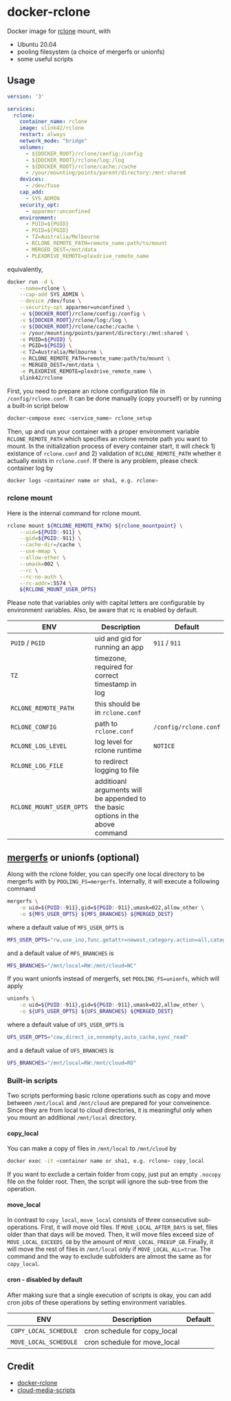 # docker-rclone

Docker image for [rclone](https://rclone.org/) mount, with

- Ubuntu 20.04
- pooling filesystem (a choice of mergerfs or unionfs)
- some useful scripts

## Usage

```yaml
version: '3'

services:
  rclone:
    container_name: rclone
    image: slink42/rclone
    restart: always
    network_mode: "bridge"
    volumes:
      - ${DOCKER_ROOT}/rclone/config:/config
      - ${DOCKER_ROOT}/rclone/log:/log
      - ${DOCKER_ROOT}/rclone/cache:/cache
      - /your/mounting/points/parent/directory:/mnt:shared
    devices:
      - /dev/fuse
    cap_add:
      - SYS_ADMIN
    security_opt:
      - apparmor:unconfined
    environment:
      - PUID=${PUID}
      - PGID=${PGID}
      - TZ=Australia/Melbourne
      - RCLONE_REMOTE_PATH=remote_name:path/to/mount
      - MERGED_DEST=/mnt/data
      - PLEXDRIVE_REMOTE=plexdrive_remote_name
```

equivalently,

```bash
docker run -d \
    --name=rclone \
    --cap-add SYS_ADMIN \
    --device /dev/fuse \
    --security-opt apparmor=unconfined \
    -v ${DOCKER_ROOT}/rclone/config:/config \
    -v ${DOCKER_ROOT}/rclone/log:/log \
    -v ${DOCKER_ROOT}/rclone/cache:/cache \
    -v /your/mounting/points/parent/directory:/mnt:shared \
    -e PUID=${PUID} \
    -e PGID=${PGID} \
    -e TZ=Australia/Melbourne \
    -e RCLONE_REMOTE_PATH=remote_name:path/to/mount \
    -e MERGED_DEST=/mnt/data \
    -e PLEXDRIVE_REMOTE=plexdrive_remote_name \
    slink42/rclone
```

First, you need to prepare an rclone configuration file in ```/config/rclone.conf```. It can be done manually (copy yourself) or by running a built-in script below

```bash
docker-compose exec <service_name> rclone_setup
```

Then, up and run your container with a proper environment variable ```RCLONE_REMOTE_PATH``` which specifies an rclone remote path you want to mount. In the initialization process of every container start, it will check 1) existance of ```rclone.conf``` and 2) validation of ```RCLONE_REMOTE_PATH``` whether it actually exists in ```rclone.conf```. If there is any problem, please check container log by

```bash
docker logs <container name or sha1, e.g. rclone>
```

### rclone mount

Here is the internal command for rclone mount.

```bash
rclone mount ${RCLONE_REMOTE_PATH} ${rclone_mountpoint} \
    --uid=${PUID:-911} \
    --gid=${PGID:-911} \
    --cache-dir=/cache \
    --use-mmap \
    --allow-other \
    --umask=002 \
    --rc \
    --rc-no-auth \
    --rc-addr=:5574 \
    ${RCLONE_MOUNT_USER_OPTS}
```

Please note that variables only with capital letters are configurable by environment variables. Also, be aware that rc is enabled by default.

| ENV  | Description  | Default  |
|---|---|---|
| ```PUID``` / ```PGID```  | uid and gid for running an app  | ```911``` / ```911```  |
| ```TZ```  | timezone, required for correct timestamp in log  |   |
| ```RCLONE_REMOTE_PATH```  | this should be in ```rclone.conf```  |   |
| ```RCLONE_CONFIG```  | path to ```rclone.conf```  |  ```/config/rclone.conf``` |
| ```RCLONE_LOG_LEVEL```  | log level for rclone runtime  | ```NOTICE```  |
| ```RCLONE_LOG_FILE```  | to redirect logging to file  |   |
| ```RCLONE_MOUNT_USER_OPTS```  | additioanl arguments will be appended to the basic options in the above command  |   |

## [mergerfs](https://github.com/trapexit/mergerfs) or unionfs (optional)

Along with the rclone folder, you can specify one local directory to be mergerfs with by ```POOLING_FS=mergerfs```. Internally, it will execute a following command

```bash
mergerfs \
    -o uid=${PUID:-911},gid=${PGID:-911},umask=022,allow_other \
    -o ${MFS_USER_OPTS} ${MFS_BRANCHES} ${MERGED_DEST}
```

where a default value of ```MFS_USER_OPTS``` is

```bash
MFS_USER_OPTS="rw,use_ino,func.getattr=newest,category.action=all,category.create=ff,cache.files=auto-full,dropcacheonclose=true"
```

and a default value of ```MFS_BRANCHES``` is
```bash
MFS_BRANCHES="/mnt/local=RW:/mnt/cloud=NC"
```


If you want unionfs instead of mergerfs, set ```POOLING_FS=unionfs```, which will apply

```bash
unionfs \
    -o uid=${PUID:-911},gid=${PGID:-911},umask=022,allow_other \
    -o ${UFS_USER_OPTS} ${UFS_BRANCHES} ${MERGED_DEST}
```

where a default value of ```UFS_USER_OPTS``` is

```bash
UFS_USER_OPTS="cow,direct_io,nonempty,auto_cache,sync_read"
```

and a default value of ```UFS_BRANCHES``` is

```bash
UFS_BRANCHES="/mnt/local=RW:/mnt/cloud=RO"
```

### Built-in scripts

Two scripts performing basic rclone operations such as copy and move between ```/mnt/local``` and ```/mnt/cloud``` are prepared for your conveinence. Since they are from local to cloud directories, it is meaningful only when you mount an additional ```/mnt/local``` directory.

#### copy_local

You can make a copy of files in ```/mnt/local``` to ```/mnt/cloud``` by

```bash
docker exec -it <container name or sha1, e.g. rclone> copy_local
```

If you want to exclude a certain folder from copy, just put an empty ```.nocopy``` file on the folder root. Then, the script will ignore the sub-tree from the operation.

#### move_local

In contrast to ```copy_local```, ```move_local``` consists of three consecutive sub-operations. First, it will move old files. If ```MOVE_LOCAL_AFTER_DAYS``` is set, files older than that days will be moved. Then, it will move files exceed size of ```MOVE_LOCAL_EXCEEDS_GB``` by the amount of ```MOVE_LOCAL_FREEUP_GB```. Finally, it will move the rest of files in ```/mnt/local``` only if ```MOVE_LOCAL_ALL=true```. The command and the way to exclude subfolders are almost the same as for ```copy_local```.

#### cron - disabled by default

After making sure that a single execution of scripts is okay, you can add cron jobs of these operations by setting environment variables.

| ENV  | Description  | Default  |
|---|---|---|
| ```COPY_LOCAL_SCHEDULE```  | cron schedule for copy_local  |  |
| ```MOVE_LOCAL_SCHEDULE```  | cron schedule for move_local  |  |

## Credit

- [docker-rclone](https://github.com/wiserain/docker-rclone)
- [cloud-media-scripts](https://github.com/madslundt/docker-cloud-media-scripts)
